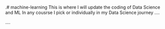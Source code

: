 .# machine-learning
This is where I will update the coding of Data Science and ML In any cousrse I pick or individually in my Data Science journey ....

....
